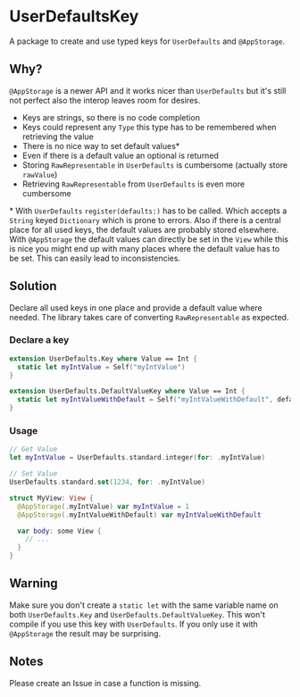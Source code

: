 # UserDefaultsKey

A package to create and use typed keys for `UserDefaults` and `@AppStorage`.

## Why?

`@AppStorage` is a newer API and it works nicer than `UserDefaults` but it's still not perfect also the interop leaves room for desires.

- Keys are strings, so there is no code completion
- Keys could represent any `Type` this type has to be remembered when retrieving the value
- There is no nice way to set default values\*
- Even if there is a default value an optional is returned
- Storing `RawRepresentable` in `UserDefaults` is cumbersome (actually store `rawValue`)
- Retrieving `RawRepresentable` from `UserDefaults` is even more cumbersome

\* With `UserDefaults` `register(defaults:)` has to be called. Which accepts a `String` keyed `Dictionary` which is prone to errors.
Also if there is a central place for all used keys, the default values are probably stored elsewhere.
With `@AppStorage` the default values can directly be set in the `View` while this is nice you might end up with many places where the default value has to be set. This can easily lead to inconsistencies.

## Solution

Declare all used keys in one place and provide a default value where needed.
The library takes care of converting `RawRepresentable` as expected.

### Declare a key

```swift
extension UserDefaults.Key where Value == Int {
  static let myIntValue = Self("myIntValue")
}

extension UserDefaults.DefaultValueKey where Value == Int {
  static let myIntValueWithDefault = Self("myIntValueWithDefault", defaultValue: 42)
}
```

### Usage

```swift
// Get Value
let myIntValue = UserDefaults.standard.integer(for: .myIntValue)

// Set Value
UserDefaults.standard.set(1234, for: .myIntValue)
```

```swift
struct MyView: View {
  @AppStorage(.myIntValue) var myIntValue = 1
  @AppStorage(.myIntValueWithDefault) var myIntValueWithDefault

  var body: some View {
    // ...
  }
}
```

## Warning

Make sure you don't create a `static let` with the same variable name on both `UserDefaults.Key` and `UserDefaults.DefaultValueKey`.
This won't compile if you use this key with `UserDefaults`. If you only use it with `@AppStorage` the result may be surprising.

## Notes

Please create an Issue in case a function is missing.
